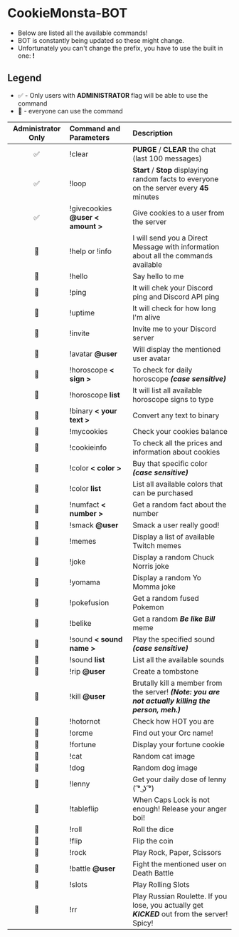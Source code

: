 # CookieMonsta-BOT
* Below are listed all the available commands!
* BOT is constantly being updated so these might change.
* Unfortunately you can't change the prefix, you have to use the built in one: **!**

## Legend

* ✅ - Only users with **ADMINISTRATOR** flag will be able to use the command
* 👦 - everyone can use the command

| Administrator Only | Command and Parameters | Description |
| :---:              |                   :--- |        :--- |
| ✅ | !clear | **PURGE** / **CLEAR** the chat (last 100 messages) |
| ✅ | !loop | **Start** / **Stop** displaying random facts to everyone on the server every **45** minutes |
| ✅ | !givecookies **@user** **< amount >** | Give cookies to a user from the server |
| 👦 | !help or !info | I will send you a Direct Message with information about all the commands available |
| 👦 | !hello | Say hello to me |
| 👦 | !ping  | It will chek your Discord ping and Discord API ping |
| 👦 | !uptime | It will check for how long I'm alive |
| 👦 | !invite | Invite me to your Discord server |
| 👦 | !avatar **@user** | Will display the mentioned user avatar |
| 👦 | !horoscope **< sign >** | To check for daily horoscope ***(case sensitive)*** |
| 👦 | !horoscope **list** | It will list all available horoscope signs to type |
| 👦 | !binary **< your text >** | Convert any text to binary |
| 👦 | !mycookies | Check your cookies balance |
| 👦 | !cookieinfo | To check all the prices and information about cookies |
| 👦 | !color **< color >** | Buy that specific color ***(case sensitive)*** |
| 👦 | !color **list** | List all available colors that can be purchased |
| 👦 | !numfact **< number >** | Get a random fact about the number |
| 👦 | !smack **@user** | Smack a user really good! |
| 👦 | !memes | Display a list of available Twitch memes |
| 👦 | !joke | Display a random Chuck Norris joke |
| 👦 | !yomama | Display a random Yo Momma joke |
| 👦 | !pokefusion | Get a random fused Pokemon |
| 👦 | !belike | Get a random ***Be like Bill*** meme |
| 👦 | !sound **< sound name >** | Play the specified sound ***(case sensitive)*** |
| 👦 | !sound **list** | List all the available sounds | 
| 👦 | !rip **@user** | Create a tombstone |
| 👦 | !kill **@user** | Brutally kill a member from the server! ***(Note: you are not actually killing the person, meh.)*** |
| 👦 | !hotornot | Check how HOT you are |
| 👦 | !orcme | Find out your Orc name! |
| 👦 | !fortune | Display your fortune cookie |
| 👦 | !cat | Random cat image |
| 👦 | !dog | Random dog image |
| 👦 | !lenny | Get your daily dose of lenny ( ͡° ͜ʖ ͡°) |
| 👦 | !tableflip | When Caps Lock is not enough! Release your anger boi! |
| 👦 | !roll | Roll the dice |
| 👦 | !flip | Flip the coin | 
| 👦 | !rock | Play Rock, Paper, Scissors |
| 👦 | !battle **@user** | Fight the mentioned user on Death Battle |
| 👦 | !slots | Play Rolling Slots |
| 👦 | !rr | Play Russian Roulette. If you lose, you actually get ***KICKED*** out from the server! Spicy! |









